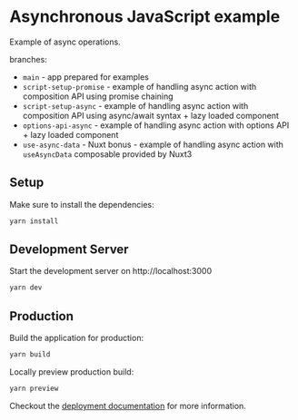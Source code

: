 # Asynchronous JavaScript example

Example of async operations.

branches:
- `main` - app prepared for examples
- `script-setup-promise` - example of handling async action with composition API using promise chaining
- `script-setup-async` - example of handling async action with composition API using async/await syntax + lazy loaded component
- `options-api-async` - example of handling async action with options API + lazy loaded component
- `use-async-data` - Nuxt bonus - example of handling async action with `useAsyncData` composable provided by Nuxt3

## Setup

Make sure to install the dependencies:

```bash
yarn install
```

## Development Server

Start the development server on http://localhost:3000

```bash
yarn dev
```

## Production

Build the application for production:

```bash
yarn build
```

Locally preview production build:

```bash
yarn preview
```

Checkout the [deployment documentation](https://v3.nuxtjs.org/guide/deploy/presets) for more information.
